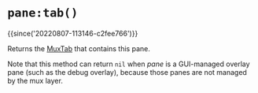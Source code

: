 # `pane:tab()`

{{since('20220807-113146-c2fee766')}}

Returns the [MuxTab](../MuxTab/index.md) that contains this pane.

Note that this method can return `nil` when *pane* is a GUI-managed overlay
pane (such as the debug overlay), because those panes are not managed by the
mux layer.
